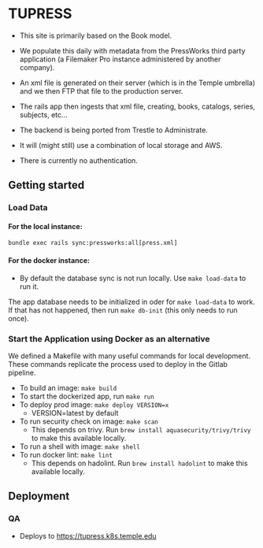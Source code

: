 # TUPRESS

- This site is primarily based on the Book model.
- We populate this daily with metadata from the PressWorks third party application (a Filemaker Pro instance administered by another company).
- An xml file is generated on their server (which is in the Temple umbrella) and we then FTP that file to the production server.
- The rails app then ingests that xml file, creating, books, catalogs, series, subjects, etc...

- The backend is being ported from Trestle to Administrate.
- It will (might still) use a combination of local storage and AWS.
- There is currently no authentication.

## Getting started

### Load Data

#### For the local instance:

`bundle exec rails sync:pressworks:all[press.xml]`

#### For the docker instance:
* By default the database sync is not run locally. Use `make load-data` to run it.

The app database needs to be initialized in oder for `make load-data` to work.  If that has not happened, then run `make db-init` (this only needs to run once).

### Start the Application using Docker as an alternative

We defined a Makefile with many useful commands for local development. These commands replicate the process used to deploy in the Gitlab pipeline.

* To build an image: ```make build ```
* To start the dockerized app, run ```make run```
* To deploy prod image: ```make deploy VERSION=x```  
    * VERSION=latest by default
* To run security check on image: ```make scan```
    * This depends on trivy. Run `brew install aquasecurity/trivy/trivy` to make this available locally.
* To run a shell with image: ```make shell```
* To run docker lint: ```make lint```
    * This depends on hadolint. Run `brew install hadolint` to make this available locally.

## Deployment
### QA
* Deploys to https://tupress.k8s.temple.edu
